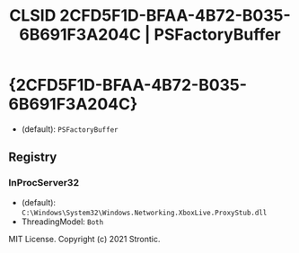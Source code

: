 ﻿---
title: "CLSID 2CFD5F1D-BFAA-4B72-B035-6B691F3A204C | PSFactoryBuffer"
excerpt: What is COM-Object CLSID 2CFD5F1D-BFAA-4B72-B035-6B691F3A204C?
---

# {2CFD5F1D-BFAA-4B72-B035-6B691F3A204C}

* (default): `PSFactoryBuffer`

## Registry


### InProcServer32

* (default): `C:\Windows\System32\Windows.Networking.XboxLive.ProxyStub.dll`
* ThreadingModel: `Both`

MIT License. Copyright (c) 2021 Strontic.



